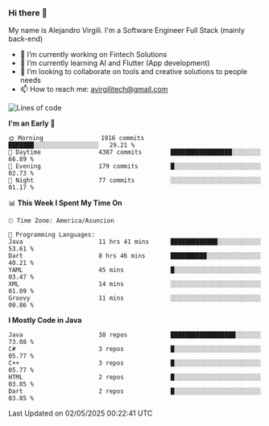 ### Hi there 👋

My name is Alejandro Virgili. I'm a Software Engineer Full Stack (mainly back-end)


- 🔭 I’m currently working on Fintech Solutions
- 🌱 I’m currently learning AI and Flutter (App development)
- 👯 I’m looking to collaborate on tools and creative solutions to people needs
- 📫 How to reach me: avirgilitech@gmail.com
  
<!--START_SECTION:waka-->
![Lines of code](https://img.shields.io/badge/From%20Hello%20World%20I%27ve%20Written-741.9%20thousand%20lines%20of%20code-blue)

**I'm an Early 🐤** 

```text
🌞 Morning                1916 commits        ███████░░░░░░░░░░░░░░░░░░   29.21 % 
🌆 Daytime                4387 commits        █████████████████░░░░░░░░   66.89 % 
🌃 Evening                179 commits         █░░░░░░░░░░░░░░░░░░░░░░░░   02.73 % 
🌙 Night                  77 commits          ░░░░░░░░░░░░░░░░░░░░░░░░░   01.17 % 
```


📊 **This Week I Spent My Time On** 

```text
🕑︎ Time Zone: America/Asuncion

💬 Programming Languages: 
Java                     11 hrs 41 mins      █████████████░░░░░░░░░░░░   53.61 % 
Dart                     8 hrs 46 mins       ██████████░░░░░░░░░░░░░░░   40.21 % 
YAML                     45 mins             █░░░░░░░░░░░░░░░░░░░░░░░░   03.47 % 
XML                      14 mins             ░░░░░░░░░░░░░░░░░░░░░░░░░   01.09 % 
Groovy                   11 mins             ░░░░░░░░░░░░░░░░░░░░░░░░░   00.86 % 
```

**I Mostly Code in Java** 

```text
Java                     38 repos            ██████████████████░░░░░░░   73.08 % 
C#                       3 repos             █░░░░░░░░░░░░░░░░░░░░░░░░   05.77 % 
C++                      3 repos             █░░░░░░░░░░░░░░░░░░░░░░░░   05.77 % 
HTML                     2 repos             █░░░░░░░░░░░░░░░░░░░░░░░░   03.85 % 
Dart                     2 repos             █░░░░░░░░░░░░░░░░░░░░░░░░   03.85 % 
```




 Last Updated on 02/05/2025 00:22:41 UTC
<!--END_SECTION:waka-->
